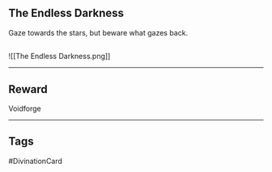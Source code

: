 ## The Endless Darkness
Gaze towards the stars, but beware what gazes back.
## 
![[The Endless Darkness.png]]

---
## Reward
Voidforge

---
## Tags
#DivinationCard